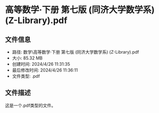 ﻿# 高等数学·下册 第七版 (同济大学数学系) (Z-Library).pdf

## 文件信息
- 路径: 数学\高等数学·下册 第七版 (同济大学数学系) (Z-Library).pdf
- 大小: 85.32 MB
- 创建时间: 2024/4/26 11:31:35
- 最后修改时间: 2024/4/26 11:36:11
- 文件类型: .pdf

## 文件描述
这是一个.pdf类型的文件。

